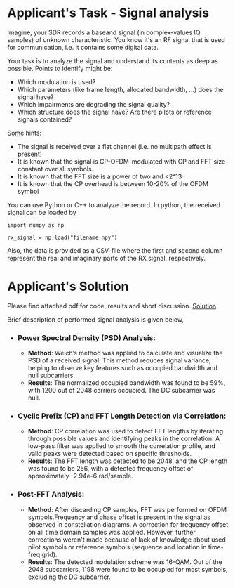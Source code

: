 # Applicant's Task - Signal analysis

Imagine, your SDR records a baseand signal (in complex-values IQ samples) of unknown characteristic. You know it's an RF signal that is used for communication, i.e. it contains some digital data.

Your task is to analyze the signal and understand its contents as deep as possible. Points to identify might be:

- Which modulation is used?
- Which parameters (like frame length, allocated bandwidth, ...) does the signal have?
- Which impairments are degrading the signal quality?
- Which structure does the signal have? Are there pilots or reference signals contained?

Some hints: 
- The signal is received over a flat channel (i.e. no multipath effect is present)
- It is known that the signal is CP-OFDM-modulated with CP and FFT size constant over all symbols. 
- It is known that the FFT size is a power of two and <2^13
- It is known that the CP overhead is between 10-20% of the OFDM symbol

You can use Python or C++ to analyze the record. In python, the received signal can be loaded by

```
import numpy as np

rx_signal = np.load("filename.npy")
```

Also, the data is provided as a CSV-file where the first and second column represent the real and imaginary parts of the RX signal, respectively.

# Applicant's Solution

Please find attached pdf for code, results and short discussion. [Solution](task_solution.pdf)

Brief description of performed signal analysis is given below,

- ### Power Spectral Density (PSD) Analysis:

  - **Method**: Welch’s method was applied to calculate and visualize the PSD of a received signal. This method reduces signal variance, helping to observe key features such as occupied bandwidth and null subcarriers.
  - **Results**: The normalized occupied bandwidth was found to be 59%, with 1200 out of 2048 carriers occupied. The DC subcarrier was null.

- ### Cyclic Prefix (CP) and FFT Length Detection via Correlation:

  - **Method**: CP correlation was used to detect FFT lengths by iterating through possible values and identifying peaks in the correlation. A low-pass filter was applied to smooth the correlation profile, and valid peaks were detected based on specific thresholds.
  - **Results**: The FFT length was detected to be 2048, and the CP length was found to be 256, with a detected frequency offset of approximately -2.94e-6 rad/sample.

- ### Post-FFT Analysis:

  - **Method**: After discarding CP samples, FFT was performed on OFDM symbols.Frequency and phase offset is present in the signal as observed in constellation diagrams. A correction for frequency offset on all time domain samples was applied. However, further corrections weren't made because of lack of knowledge about used pilot symbols or reference symbols (sequence and location in time-freq grid).
  - **Results**: The detected modulation scheme was 16-QAM. Out of the 2048 subcarriers, 1198 were found to be occupied for most symbols, excluding the DC subcarrier.
